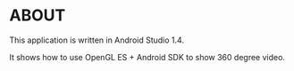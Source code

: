 # ABOUT

This application is written in Android Studio 1.4. 

It shows how to use OpenGL ES + Android SDK to show 360 degree video.
